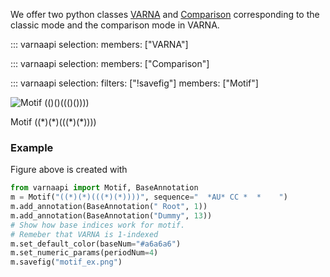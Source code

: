 We offer two python classes [VARNA](#varnaapi.VARNA) and [Comparison](#varnaapi.Comparison) corresponding to the classic mode and the comparison mode in VARNA.

::: varnaapi
    selection:
      members: ["VARNA"]

::: varnaapi
    selection:
      members: ["Comparison"]

::: varnaapi
    selection:
      filters: ["!savefig"]
      members: ["Motif"]

![Motif ((*)(*)(((*)(*))))](img/motif_ex.png)

<figcaption>Motif ((*)(*)(((*)(*))))</figcaption>

### Example
Figure above is created with
```python
from varnaapi import Motif, BaseAnnotation
m = Motif("((*)(*)(((*)(*))))", sequence="  *AU* CC *  *    ")
m.add_annotation(BaseAnnotation(" Root", 1))
m.add_annotation(BaseAnnotation("Dummy", 13))
# Show how base indices work for motif.
# Remeber that VARNA is 1-indexed
m.set_default_color(baseNum="#a6a6a6")
m.set_numeric_params(periodNum=4)
m.savefig("motif_ex.png")
```
